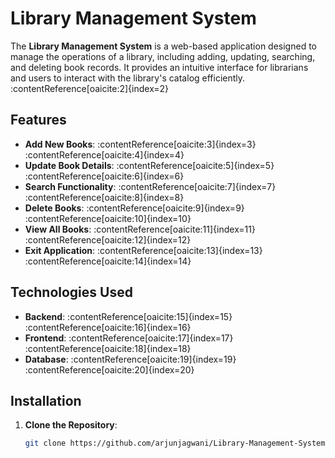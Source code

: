 # Library Management System

The **Library Management System** is a web-based application designed to manage the operations of a library, including adding, updating, searching, and deleting book records. It provides an intuitive interface for librarians and users to interact with the library's catalog efficiently.&#8203;:contentReference[oaicite:2]{index=2}

## Features

- **Add New Books**: :contentReference[oaicite:3]{index=3}&#8203;:contentReference[oaicite:4]{index=4}
- **Update Book Details**: :contentReference[oaicite:5]{index=5}&#8203;:contentReference[oaicite:6]{index=6}
- **Search Functionality**: :contentReference[oaicite:7]{index=7}&#8203;:contentReference[oaicite:8]{index=8}
- **Delete Books**: :contentReference[oaicite:9]{index=9}&#8203;:contentReference[oaicite:10]{index=10}
- **View All Books**: :contentReference[oaicite:11]{index=11}&#8203;:contentReference[oaicite:12]{index=12}
- **Exit Application**: :contentReference[oaicite:13]{index=13}&#8203;:contentReference[oaicite:14]{index=14}

## Technologies Used

- **Backend**: :contentReference[oaicite:15]{index=15}&#8203;:contentReference[oaicite:16]{index=16}
- **Frontend**: :contentReference[oaicite:17]{index=17}&#8203;:contentReference[oaicite:18]{index=18}
- **Database**: :contentReference[oaicite:19]{index=19}&#8203;:contentReference[oaicite:20]{index=20}

## Installation

1. **Clone the Repository**:
   ```bash
   git clone https://github.com/arjunjagwani/Library-Management-System.git
